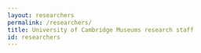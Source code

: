 ```yaml
---
layout: researchers
permalink: /researchers/
title: University of Cambridge Museums research staff
id: researchers
---
```

